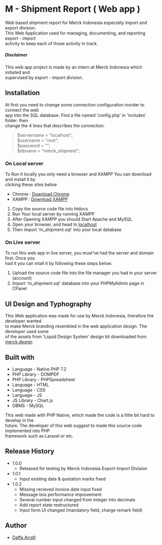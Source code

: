 # M - Shipment Report ( Web app )

Web based shipment report for Merck Indonesia especially import and export division.<br>This Web Application used for managing, documenting, and reporting export - import<br>activity to keep each of those activity in track.

##### Disclaimer

This web app project is made by an intern at Merck Indonesia which initiated and<br>supervised by export - import division.

## Installation

At first you need to change some connection configuration inorder to connect the web<br>app into the SQL database. Find a file named 'config.php' in 'includes' folder. then<br>change the 4 lines that describes the connection.

> \$servername = "localhost"; <br> \$username = "root"; <br> \$password = ""; <br> \$dbname = "merck_shipment";

### On Local server

To Run it locally you only need a browser and XAMPP
You can download and install it by<br>clicking these sites below

- Chrome : [Download Chrome](https://support.google.com/chrome/answer/95346?co=GENIE.Platform%3DDesktop&hl=id)
- XAMPP : [Download XAMPP](https://www.apachefriends.org/download.html)

1. Copy the source code file into htdocs
2. Run Your local server by running XAMPP
3. After Opening XAMPP you should Start Apache and MySQL
4. Open your browser, and head to [localhost](localhost/phpmyadmin/)
5. Then import 'm_shipment.sql' into your local database

### On Live server

To run this web app in live server, you must've had the server and domain first. Once you<br>had it you can intall it by following these steps below.

1. Upload the source code file into the file manager you had in your server (account)
2. Import 'm_shipment.sql' database into your PHPMyAdmin page in CPanel

## UI Design and Typhography

This Web application was made for use by Merck Indonesia, therefore the developer wanted<br>to make Merck branding resembled in the web application design. The developer used some<br>of the assets from 'Liquid Design System' design kit downloaded from [merck.design](https://www.merck.design/)

## Built with

- Language - Native PHP 7.2
- PHP Library - DOMPDF
- PHP Library - PHPSpreadsheet
- Language - HTML
- Language - CSS
- Language - JS
- JS Library - Chart.js
- DBMS - MySQL

This web made with PHP Native, which made the code is a little bit hard to develop in the<br>future. The developer of this web suggest to made this source code implemented into PHP<br>framework such as Laravel or etc.

## Release History

- 1.0.0
  - Released for testing by Merck Indonesia Export-Import Division
- 1.0.1
  - Input existing data & quotation marks fixed
- 1.0.2
  - Missing recieved invoice date input fixed
  - Message box performance improvement
  - Several number input changed from integer into decimals
  - Add report state restructured
  - Input form UI changed (mandatory field, charge remark field)

## Author

- [Daffa Arrafi](https://github.com/daffaarravi)
